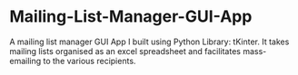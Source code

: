 # Mailing-List-Manager-GUI-App
A mailing list manager GUI App I built using Python Library: tKinter. It takes mailing lists organised as an excel spreadsheet and facilitates mass-emailing to the various recipients.
